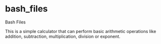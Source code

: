 # bash_files
Bash Files

This is a simple calculator that can perform basic arithmetic operations like addition, subtraction, multiplication, division or exponent.
